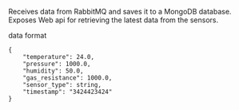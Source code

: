Receives data from RabbitMQ and saves it to a MongoDB database.
Exposes Web api for retrieving the latest data from the sensors.

data format
```
{
    "temperature": 24.0,
    "pressure": 1000.0,
    "humidity": 50.0,
    "gas_resistance": 1000.0,
    "sensor_type": string,
    "timestamp": "3424423424"
}
```